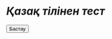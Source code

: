 # *Қазақ тілінен тест*
<html>
 <head>
  <meta charset="utf-8">
  <title>Кнопка</title>
  <script>
  function Bastau() {
   var YT_1 = 'https://youtube.com';
   location.href = YT_1;
   }
  </script>
 </head>
 <body> 
  <form>
   <a href="#" onclick="goTo()"></a>
   <p><input type="submit" value="Бастау" href="#" onclick="Bastau()"></p>
  </form>
 </body>
</html>
